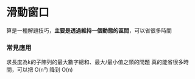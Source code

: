 # 滑動窗口
算是一種解題技巧，**主要是透過維持一個動態的區間**，可以省很多時間

### 常見應用
求長度為k的子陣列的最大數字總和、最大/最小值之類的問題
真的能省很多時間，可以把 O(n²) 降到 O(n)

